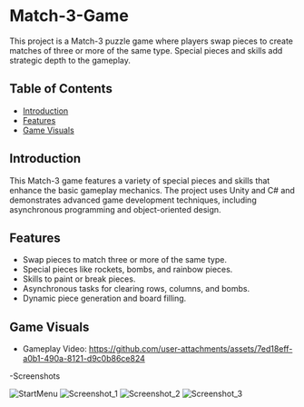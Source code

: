 # Match-3-Game

This project is a Match-3 puzzle game where players swap pieces to create matches of three or more of the same type. Special pieces and skills add strategic depth to the gameplay.

## Table of Contents

- [Introduction](#introduction)
- [Features](#features)
- [Game Visuals](#game-visuals)

## Introduction

This Match-3 game features a variety of special pieces and skills that enhance the basic gameplay mechanics. The project uses Unity and C# and demonstrates advanced game development techniques, including asynchronous programming and object-oriented design.

## Features

- Swap pieces to match three or more of the same type.
- Special pieces like rockets, bombs, and rainbow pieces.
- Skills to paint or break pieces.
- Asynchronous tasks for clearing rows, columns, and bombs.
- Dynamic piece generation and board filling.

## Game Visuals
 - Gameplay Video: https://github.com/user-attachments/assets/7ed18eff-a0b1-490a-8121-d9c0b86ce824

-Screenshots

![StartMenu](https://github.com/user-attachments/assets/768d7799-8855-4c5e-8f84-b195d8cb6ba8)
![Screenshot_1](https://github.com/user-attachments/assets/06f84c21-4666-480e-a7a1-35906e9d6242)
![Screenshot_2](https://github.com/user-attachments/assets/6d0c1d71-e124-4d64-855d-9303d8ecf9ac)
![Screenshot_3](https://github.com/user-attachments/assets/5599b5c1-c6a9-4ae9-994b-c033c98f9dc9)






